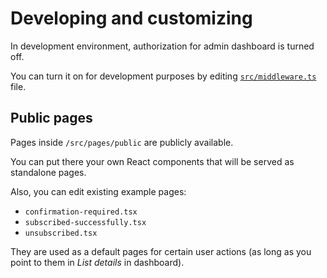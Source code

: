 # Developing and customizing

In development environment, authorization for admin dashboard is turned off.

You can turn it on for development purposes by editing [`src/middleware.ts`](https://github.com/adrianbienias/osems/blob/main/src/middleware.ts#L78) file.

## Public pages

Pages inside `/src/pages/public` are publicly available.

You can put there your own React components that will be served as standalone pages.

Also, you can edit existing example pages:

- `confirmation-required.tsx`
- `subscribed-successfully.tsx`
- `unsubscribed.tsx`

They are used as a default pages for certain user actions (as long as you point to them in _List details_ in dashboard).
